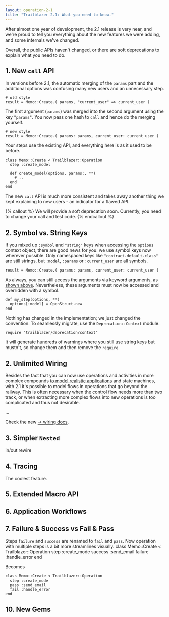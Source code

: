 ```yaml
---
layout: operation-2-1
title: "Trailblazer 2.1: What you need to know."
---
```


After almost one year of development, the 2.1 release is very near, and we're proud to tell you everything about the new features we were adding, and some internals we've changed.

Overall, the public APIs haven't changed, or there are soft deprecations to explain what you need to do.

## 1. New `call` API

In versions before 2.1, the automatic merging of the `params` part and the additional options was confusing many new users and an unnecessary step.

    # old style
    result = Memo::Create.( params, "current_user" => current_user )

The first argument (`params`) was merged into the second argument using the key `"params"`. You now pass one hash to `call` and hence do the merging yourself.

    # new style
    result = Memo::Create.( params: params, current_user: current_user )

Your steps use the existing API, and everything here is as it used to be before.

    class Memo::Create < Trailblazer::Operation
      step :create_model
    
      def create_model(options, params:, **)
        # ..
      end
    end

The new `call` API is much more consistent and takes away another thing we kept explaining to new users - an indicator for a flawed API.

{% callout %}
We will provide a soft deprecation soon. Currently, you need to change your call and test code.
{% endcallout %}

## 2. Symbol vs. String Keys

If you mixed up `:symbol` and `"string"` keys when accessing the `options` context object, there are good news for you: we use symbol keys now wherever possible. Only namespaced keys like `"contract.default.class"` are still strings, but `:model`, `:params` or `:current_user` are all symbols.

    result = Memo::Create.( params: params, current_user: current_user )

As always, you can still access the arguments via keyword arguments, as [shown above](#new-call-api). Nevertheless, these arguments must now be accessed and overridden with a symbol.

    def my_step(options, **)
      options[:model] = OpenStruct.new
    end

Nothing has changed in the implementation; we just changed the convention. To seamlessly migrate, use the `Deprecation::Context` module.

    require "trailblazer/deprecation/context"

It will generate hundreds of warnings where you still use string keys but mustn't, so change them and then remove the `require`.


## 2. Unlimited Wiring

Besides the fact that you can now use operations and activities in more complex compounds [to model realistic applications](#application-workflows) and state machines, with 2.1 it's possible to model flows in operations that go beyond the railway. This is often necessary when the control flow needs more than two track, or when extracting more complex flows into new operations is too complicated and thus not desirable.

...

Check the new [→ wiring docs](/2.1/trailblazer/wiring.html).

## 3. Simpler `Nested`

in/out
rewire

## 4. Tracing

The coolest feature.

## 5. Extended Macro API

## 6. Application Workflows

## 7. Failure & Success vs Fail & Pass

Steps `failure` and `success` are renamed to `fail` and `pass`. Now operation with multiple steps is a bit more streamlines visually. 
    class Memo::Create < Trailblazer::Operation
      step :create_mode
      success :send_email
      failure :handle_error
    end

Becomes

    class Memo::Create < Trailblazer::Operation
      step :create_mode
      pass :send_email
      fail :handle_error
    end
## 10. New Gems

